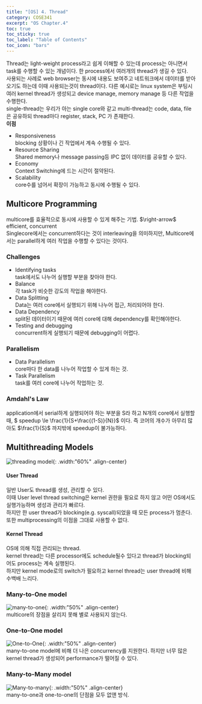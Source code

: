 ```yaml
---
title: "[OS] 4. Thread"
category: COSE341
excerpt: "OS Chapter.4"
toc: true
toc_sticky: true
toc_label: "Table of Contents"
toc_icon: "bars"
---
```

Thread는 light-weight process라고 쉽게 이해할 수 있는데 process는 아니면서 task를 수행할 수 있는 개념이다. 한 process에서 여러개의 thread가 생길 수 있다.  
사용되는 사례로 web browser는 동시에 내용도 보여주고 네트워크에서 데이터를 받아오기도 하는데 이때 사용되는것이 thread이다. 다른 예시로는 linux system은 부팅시 여러 kernel thread가 생성되고 device manage, memory manage 등 다른 작업을 수행한다.  
single-thread는 우리가 아는 single core와 같고 multi-thread는 code, data, file은 공유하되 thread마다 register, stack, PC 가 존재한다.  
**이점**
* Responsiveness  
blocking 상황이나 긴 작업에서 계속 수행될 수 있다.  
* Resource Sharing  
Shared memory나 message passing등 IPC 없이 데이터를 공유할 수 있다.  
* Economy  
Context Switching에 드는 시간이 절약된다.  
* Scalability  
core수를 넘어서 확장이 가능하고 동시에 수행될 수 있다.  

## Multicore Programming
multicore를 효율적으로 동시에 사용할 수 있게 해주는 기법. $\right-arrow$ efficient, concurrent  
Singlecore에서는 concurrent하다는 것이 interleaving을 의미하지만, Multicore에서는 parallel하게 여러 작업을 수행할 수 있다는 것이다.
### Challenges
* Identifying tasks  
task에서도 나누어 실행할 부분을 찾아야 한다.  
* Balance  
각 task가 비슷한 강도의 작업을 해야한다.  
* Data Splitting  
Data는 여러 core에서 실행되기 위해 나누어 접근, 처리되어야 한다.  
* Data Dependency  
split된 데이터이기 때문에 여러 core에 대해 dependency를 확인해야한다.  
* Testing and debugging  
concurrent하게 실행되기 때문에 debugging이 어렵다.  

### Parallelism
* Data Parallelism  
core마다 한 data를 나누어 작업할 수 있게 하는 것.  
* Task Parallelism  
task를 여러 core에 나누어 작업하는 것.

### Amdahl's Law
application에서 serial하게 실행되어야 하는 부분을 S라 하고 N개의 core에서 실행할 때,
$ speedup \le \frac{1}{S+\frac{(1-S)}{N}}$
이다. 즉 코어의 개수가 아무리 많아도 $\frac{1}{S}$ 까지밖에 speedup이 불가능하다.

## Multithreading Models
![threading model](https://user-images.githubusercontent.com/45323902/161990849-232f5681-574a-4ebc-9d5d-e0bfba9482e1.jpg){: .width:"60%" .align-center}  
#### User Thread
일반 User도 thread를 생성, 관리할 수 있다.  
이때 User level thread switching은 kernel 권한을 필요로 하지 않고 어떤 OS에서도 실행가능하며 생성과 관리가 빠르다.  
하지만 한 user thread가 blocking(e.g. syscall)되었을 때 모든 process가 멈춘다.  
또한 multiprocessing의 이점을 그대로 사용할 수 없다.  
#### Kernel Thread
OS에 의해 직접 관리되는 thread.  
kernel thread는 다른 processor에도 schedule될수 있다고 thread가 blocking되어도 process는 계속 실행된다.  
하지만 kernel mode로의 switch가 필요하고 kernel thread는 user thread에 비해 수백배 느리다.  
### Many-to-One model
![many-to-one](https://user-images.githubusercontent.com/45323902/163207377-bb7f7ba8-28fe-4195-819c-49a40a99294d.png){: .width:"50%" .align-center}  
multicore의 장점을 살리지 못해 별로 사용되지 않는다.  
### One-to-One model
![One-to-One](https://user-images.githubusercontent.com/45323902/163207966-c2d4f1cf-3103-4f23-a7ad-140e12d992df.png){: .width:"50%" .align-center}  
many-to-one model에 비해 더 나은 concurrency를 지원한다. 하지만 너무 많은 kernel thread가 생성되어 performance가 떨어질 수 있다.  
### Many-to-Many model
![Many-to-many](https://user-images.githubusercontent.com/45323902/163208437-94703ae8-e85a-4c00-af22-1a8eddbafac0.png){: .width:"50%" .align-center}  
many-to-one과 one-to-one의 단점을 모두 없앤 방식. 
